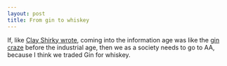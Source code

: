 ```yaml
---
layout: post
title: From gin to whiskey
---
```

If, like [Clay Shirky wrote](https://web.archive.org/web/20110102193349/http://www.shirky.com/herecomeseverybody/2008/04/looking-for-the-mouse.html), coming into the information age was like the [gin craze](https://en.wikipedia.org/wiki/Gin_Craze)
before the industrial age, then we as a society needs to go to AA, because I think we traded Gin for whiskey.
